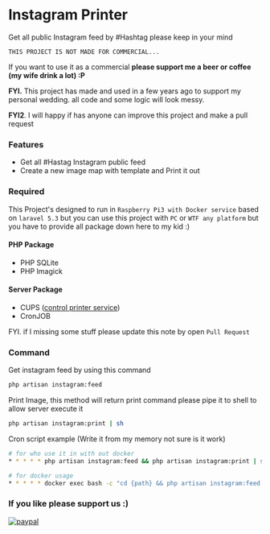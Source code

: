 # Instagram Printer
Get all public Instagram feed by #Hashtag please keep in your mind 
```WTF
THIS PROJECT IS NOT MADE FOR COMMERCIAL...
```
If you want to use it as a commercial **please support me a beer or coffee (my wife drink a lot) :P**

**FYI.** This project has made and used in a few years ago to support my personal wedding. all code and some logic will look messy.

**FYI2**. I will happy if has anyone can improve this project and make a pull request

### Features
- Get all #Hastag Instagram public feed
- Create a new image map with template and Print it out

### Required
This Project's designed to run in `Raspberry Pi3 with Docker service` based on `laravel 5.3`
but you can use this project with `PC` or `WTF any platform` but you have to provide all package down here to my kid :)

#### PHP Package
- PHP SQLite
- PHP Imagick

#### Server Package
- CUPS ([control printer service](https://www.cups.org/))
- CronJOB

FYI. if I missing some stuff please update this note by open `Pull Request`

### Command
Get instagram feed by using this command
```bash
php artisan instagram:feed
```

Print Image, this method will return print command please pipe it to shell to allow server execute it
```bash
php artisan instagram:print | sh
```

Cron script example (Write it from my memory not sure is it work)
```bash
# for who use it in with out docker
* * * * * php artisan instagram:feed && php artisan instagram:print | sh

```

```bash
# for docker usage
* * * * * docker exec bash -c "cd {path} && php artisan instagram:feed && php artisan instagram:print" | sh
```


### If you like please support us :)

[![paypal](https://www.paypalobjects.com/en_US/i/btn/btn_donateCC_LG.gif)](https://www.paypal.com/cgi-bin/webscr?cmd=_s-xclick&hosted_button_id=F2M5VKQ8Y7236)
